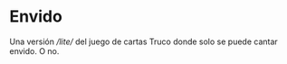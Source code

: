 # **Envido**
Una versión */lite/* del juego de cartas Truco donde solo se puede cantar envido. O no.
